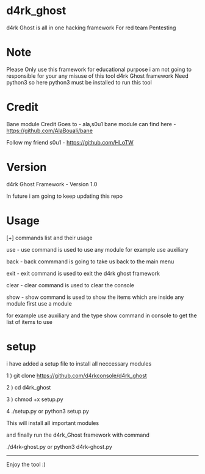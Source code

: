# d4rk_ghost
d4rk Ghost is all in one hacking framework For red team Pentesting 

# Note
Please Only use this framework for educational purpose i am not going to  responsible for your any misuse of this tool 
d4rk Ghost framework Need python3 so here python3 must be installed to run this tool 
# Credit 
Bane module Credit Goes to -  ala,s0u1 
bane module can find here - https://github.com/AlaBouali/bane

Follow my friend s0u1 - https://github.com/HLoTW

# Version
d4rk Ghost Framework - Version 1.0

In future i am going to keep updating this repo 

# Usage
[+] commands list and their usage

use - use command is used to use any module for example use auxiliary 

back - back commmand is going to take us back to the main menu 

exit - exit command is used to exit the d4rk ghost framework

clear - clear command is used to clear the console 

show -  show command is used to show the items which are inside any module first use a module

for example use auxiliary and the type show command in console to get the list of items to use 

# setup 
i have added a setup file to install all neccessary modules 

1 ) git clone https://github.com/d4rkconsole/d4rk_ghost

2 ) cd d4rk_ghost

3 ) chmod +x setup.py

4  ./setup.py or python3 setup.py

This will install all important modules 

and finally run the d4rk_Ghost framework with command

./d4rk-ghost.py or python3 d4rk-ghost.py

------------------------------------------------------------------
Enjoy  the tool :) 






